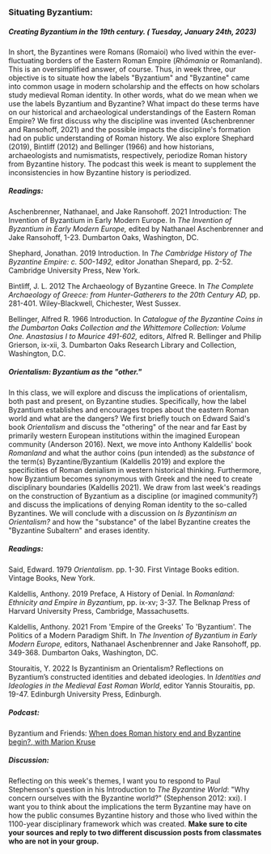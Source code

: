 ### Situating Byzantium:  

##### Creating Byzantium in the 19th century. ( Tuesday, January 24th, 2023) 

In short, the Byzantines were Romans (Romaioi) who lived within the ever-fluctuating borders of the Eastern Roman Empire (_Rhōmania_ or Romanland). This is an oversimplified answer, of course. Thus, in week three, our objective is to situate how the labels "Byzantium" and "Byzantine" came into common usage in modern scholarship and the effects on how scholars study medieval Roman identity. In other words, what do we mean when we use the labels Byzantium and Byzantine? What impact do these terms have on our historical and archaeological understandings of the Eastern Roman Empire? We first discuss why the discipline was invented (Aschenbrenner and Ransohoff, 2021) and the possible impacts the discipline's formation had on public understanding of Roman history. We also explore Shephard (2019), Bintliff (2012) and Bellinger (1966) and how historians, archaeologists and numismatists, respectively, periodize Roman history from Byzantine history.  The podcast this week is meant to supplement the inconsistencies in how Byzantine history is periodized.

##### Readings:

Aschenbrenner, Nathanael, and Jake Ransohoff. 2021   Introduction: The Invention of Byzantium in Early Modern Europe. In *The Invention of Byzantium in Early Modern Europe,* edited by Nathanael Aschenbrenner and Jake Ransohoff, 1-23. Dumbarton Oaks, Washington, DC.

Shephard, Jonathan. 2019   Introduction. In *The Cambridge History of The Byzantine Empire: c. 500-1492,* editor Jonathan Shepard, pp. 2-52. Cambridge University Press, New York.

Bintliff, J. L. 2012   The Archaeology of Byzantine Greece. In *The Complete Archaeology of Greece: from Hunter-Gatherers to the 20th Century AD,* pp. 281-401. Wiley-Blackwell, Chichester, West Sussex.

Bellinger, Alfred R. 1966   Introduction. In *Catalogue of the Byzantine Coins in the Dumbarton Oaks Collection and the Whittemore Collection: Volume One. Anastasius I to Maurice 491-602,* editors, Alfred R. Bellinger and Philip Grierson, ix-xii, 3.  Dumbarton Oaks Research Library and Collection, Washington, D.C.

##### Orientalism: Byzantium as the "other." 

In this class, we will explore and discuss the implications of orientalism, both past and present, on Byzantine studies. Specifically, how the label Byzantium establishes and encourages tropes about the eastern Roman world and what are the dangers? We first briefly touch on Edward Said's book *Orientalism* and discuss the "othering" of the near and far East by primarily western European institutions within the imagined European community (Anderson 2016). Next, we move into Anthony Kaldellis' book *Romanland* and what the author coins (pun intended) as the *substance* of the term(s) Byzantine/Byzantium (Kaldellis 2019) and explore the specificities of Roman denialism in western historical thinking. Furthermore, how Byzantium becomes synonymous with Greek and the need to create disciplinary boundaries (Kaldellis 2021). We draw from last week's readings on the construction of Byzantium as a discipline (or imagined community?) and discuss the implications of denying Roman identity to the so-called Byzantines. We will conclude with a discussion on *Is Byzantinism an Orientalism?* and how the "substance" of the label Byzantine creates the "Byzantine Subaltern" and erases identity.  

##### Readings:

Said, Edward. 1979   _Orientalism_. pp. 1-30. First Vintage Books edition. Vintage Books, New York. 

Kaldellis, Anthony. 2019   Preface, A History of Denial. In _Romanland: Ethnicity and Empire in Byzantium_, pp. ix-xv; 3-37. The Belknap Press of Harvard University Press, Cambridge, Massachusetts.

Kaldellis, Anthony. 2021   From 'Empire of the Greeks' To 'Byzantium'. The Politics of a Modern Paradigm Shift. In *The Invention of Byzantium in Early Modern Europe,* editors, Nathanael Aschenbrenner and Jake Ransohoff, pp. 349-368. Dumbarton Oaks, Washington, DC. 

Stouraitis, Y. 2022   Is Byzantinism an Orientalism? Reflections on Byzantium’s constructed identities and debated ideologies. In _Identities and Ideologies in the Medieval East Roman World_, editor Yannis Stouraitis, pp. 19-47. Edinburgh University Press, Edinburgh. 


##### Podcast:
Byzantium and Friends:  [When does Roman history end and Byzantine begin?, with Marion Kruse](https://byzantiumandfriends.podbean.com/e/15-when-does-roman-history-end-and-byzantine-begin-with-marion-kruse/)

##### Discussion:

Reflecting on this week's themes, I want you to respond to Paul Stephenson's question in his Introduction to *The Byzantine World*: "Why concern ourselves with the Byzantine world?" (Stephenson 2012: xxi). I want you to think about the implications the term Byzantine may have on how the public consumes Byzantine history and those who lived within the 1100-year disciplinary framework which was created. 
**Make sure to cite your sources and reply to two different discussion posts from classmates who are not in your group.**